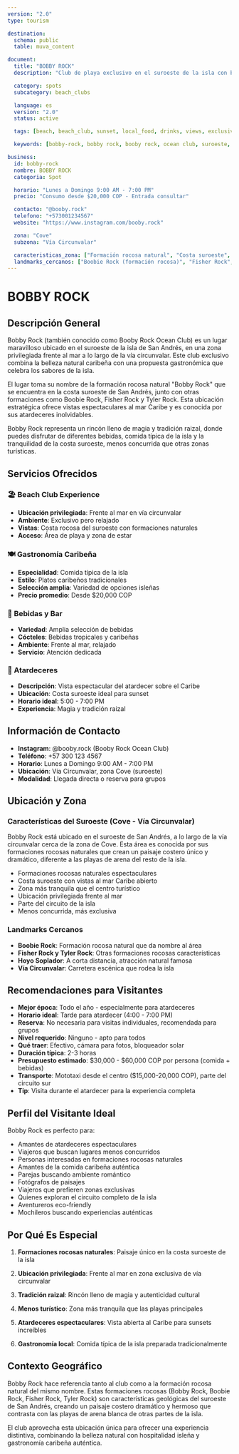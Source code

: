 ```yaml
---
version: "2.0"
type: tourism

destination:
  schema: public
  table: muva_content

document:
  title: "BOBBY ROCK"
  description: "Club de playa exclusivo en el suroeste de la isla con bebidas caribeñas, comida isleña y atardeceres espectaculares"

  category: spots
  subcategory: beach_clubs

  language: es
  version: "2.0"
  status: active

  tags: [beach, beach_club, sunset, local_food, drinks, views, exclusive, atardecer, playa, comida_isleña, suroeste, cove, caribbean]

  keywords: [bobby-rock, bobby rock, booby rock, ocean club, suroeste, via circunvalar, cove, atardecer, formacion rocosa]

business:
  id: bobby-rock
  nombre: BOBBY ROCK
  categoria: Spot

  horario: "Lunes a Domingo 9:00 AM - 7:00 PM"
  precio: "Consumo desde $20,000 COP - Entrada consultar"

  contacto: "@booby.rock"
  telefono: "+573001234567"
  website: "https://www.instagram.com/booby.rock"

  zona: "Cove"
  subzona: "Vía Circunvalar"

  caracteristicas_zona: ["Formación rocosa natural", "Costa suroeste", "Vistas al mar Caribe", "Zona exclusiva", "Privilegiada ubicación frente al mar"]
  landmarks_cercanos: ["Boobie Rock (formación rocosa)", "Fisher Rock", "Tyler Rock", "Hoyo Soplador"]
---
```


# BOBBY ROCK

## Descripción General

Bobby Rock (también conocido como Booby Rock Ocean Club) es un lugar maravilloso ubicado en el suroeste de la isla de San Andrés, en una zona privilegiada frente al mar a lo largo de la vía circunvalar. Este club exclusivo combina la belleza natural caribeña con una propuesta gastronómica que celebra los sabores de la isla.

El lugar toma su nombre de la formación rocosa natural "Bobby Rock" que se encuentra en la costa suroeste de San Andrés, junto con otras formaciones como Boobie Rock, Fisher Rock y Tyler Rock. Esta ubicación estratégica ofrece vistas espectaculares al mar Caribe y es conocida por sus atardeceres inolvidables.

Bobby Rock representa un rincón lleno de magia y tradición raizal, donde puedes disfrutar de diferentes bebidas, comida típica de la isla y la tranquilidad de la costa suroeste, menos concurrida que otras zonas turísticas.

## Servicios Ofrecidos

### 🏖️ Beach Club Experience
- **Ubicación privilegiada**: Frente al mar en vía circunvalar
- **Ambiente**: Exclusivo pero relajado
- **Vistas**: Costa rocosa del suroeste con formaciones naturales
- **Acceso**: Área de playa y zona de estar

### 🍽️ Gastronomía Caribeña
- **Especialidad**: Comida típica de la isla
- **Estilo**: Platos caribeños tradicionales
- **Selección amplia**: Variedad de opciones isleñas
- **Precio promedio**: Desde $20,000 COP

### 🍹 Bebidas y Bar
- **Variedad**: Amplia selección de bebidas
- **Cócteles**: Bebidas tropicales y caribeñas
- **Ambiente**: Frente al mar, relajado
- **Servicio**: Atención dedicada

### 🌅 Atardeceres
- **Descripción**: Vista espectacular del atardecer sobre el Caribe
- **Ubicación**: Costa suroeste ideal para sunset
- **Horario ideal**: 5:00 - 7:00 PM
- **Experiencia**: Magia y tradición raizal

## Información de Contacto

- **Instagram**: @booby.rock (Booby Rock Ocean Club)
- **Teléfono**: +57 300 123 4567
- **Horario**: Lunes a Domingo 9:00 AM - 7:00 PM
- **Ubicación**: Vía Circunvalar, zona Cove (suroeste)
- **Modalidad**: Llegada directa o reserva para grupos

## Ubicación y Zona

### Características del Suroeste (Cove - Vía Circunvalar)

Bobby Rock está ubicado en el suroeste de San Andrés, a lo largo de la vía circunvalar cerca de la zona de Cove. Esta área es conocida por sus formaciones rocosas naturales que crean un paisaje costero único y dramático, diferente a las playas de arena del resto de la isla.

- Formaciones rocosas naturales espectaculares
- Costa suroeste con vistas al mar Caribe abierto
- Zona más tranquila que el centro turístico
- Ubicación privilegiada frente al mar
- Parte del circuito de la isla
- Menos concurrida, más exclusiva

### Landmarks Cercanos

- **Boobie Rock**: Formación rocosa natural que da nombre al área
- **Fisher Rock y Tyler Rock**: Otras formaciones rocosas características
- **Hoyo Soplador**: A corta distancia, atracción natural famosa
- **Vía Circunvalar**: Carretera escénica que rodea la isla

## Recomendaciones para Visitantes

- **Mejor época**: Todo el año - especialmente para atardeceres
- **Horario ideal**: Tarde para atardecer (4:00 - 7:00 PM)
- **Reserva**: No necesaria para visitas individuales, recomendada para grupos
- **Nivel requerido**: Ninguno - apto para todos
- **Qué traer**: Efectivo, cámara para fotos, bloqueador solar
- **Duración típica**: 2-3 horas
- **Presupuesto estimado**: $30,000 - $60,000 COP por persona (comida + bebidas)
- **Transporte**: Mototaxi desde el centro ($15,000-20,000 COP), parte del circuito sur
- **Tip**: Visita durante el atardecer para la experiencia completa

## Perfil del Visitante Ideal

Bobby Rock es perfecto para:
- Amantes de atardeceres espectaculares
- Viajeros que buscan lugares menos concurridos
- Personas interesadas en formaciones rocosas naturales
- Amantes de la comida caribeña auténtica
- Parejas buscando ambiente romántico
- Fotógrafos de paisajes
- Viajeros que prefieren zonas exclusivas
- Quienes exploran el circuito completo de la isla
- Aventureros eco-friendly
- Mochileros buscando experiencias auténticas

## Por Qué Es Especial

1. **Formaciones rocosas naturales**: Paisaje único en la costa suroeste de la isla

2. **Ubicación privilegiada**: Frente al mar en zona exclusiva de vía circunvalar

3. **Tradición raizal**: Rincón lleno de magia y autenticidad cultural

4. **Menos turístico**: Zona más tranquila que las playas principales

5. **Atardeceres espectaculares**: Vista abierta al Caribe para sunsets increíbles

6. **Gastronomía local**: Comida típica de la isla preparada tradicionalmente

## Contexto Geográfico

Bobby Rock hace referencia tanto al club como a la formación rocosa natural del mismo nombre. Estas formaciones rocosas (Bobby Rock, Boobie Rock, Fisher Rock, Tyler Rock) son características geológicas del suroeste de San Andrés, creando un paisaje costero dramático y hermoso que contrasta con las playas de arena blanca de otras partes de la isla.

El club aprovecha esta ubicación única para ofrecer una experiencia distintiva, combinando la belleza natural con hospitalidad isleña y gastronomía caribeña auténtica.